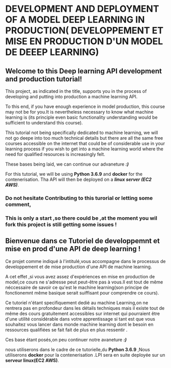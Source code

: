 # DEVELOPMENT AND DEPLOYMENT OF A MODEL DEEP LEARNING IN PRODUCTION( DEVELOPPEMENT ET MISE EN PRODUCTION D'UN MODEL DE DEEEP LEARNING)

## Welcome to this Deep learning API development and production tutorial!

This project, as indicated in the title, supports you in the process of developing and putting into production a machine learning API.

To this end, if you have enough experience in model production, this course may not be for you.It is nevertheless necessary to know what machine learning is (its principle even basic functionality understanding would be sufficient to understand this course).

This tutorial not being  specifically dedicated to machine learning, we will not go  deepe into too much technical details but there are all the same free courses accessible on the internet that could be of considerable use in your learning process if you wish to get into a machine learning world where the need for qualified resources is increasingly felt.

These bases being laid, we can continue our advaneture ***:)***

For this tutorial, we will be using **Python 3.6.9** and  **docker** for the contenerisation. Tha API will then be deployed on a ***linux server (EC2 AWS)***.




### Do not hesitate Contributing to this turorial or letting some comment,

### This is only a start ,so there could be ,at the moment you wil fork this project is still getting some issues **!**






## Bienvenue dans ce Tutoriel de developpemnt et mise en prod d'une API de deep learning !


Ce projet comme indiqué à l'intitulé,vous accompagne dans le processus de developpement et de mise production d'une API de machine learning.

A cet effet ,si vous avez assez d'expériences en mise en production de model,ce cours ne s'adresse peut peut-être
 pas à vous.Il est tout de même néccessaire de savoir ce qu'est le machine learning(son principe de fonctionemnt même basique serait suiffisant pour comprendre ce cours).

Ce tutoriel  n'étant specifiquement dedié au machine Learning,on ne rentrera pas en profondeur dans les détails techniques mais il existe tout de même  des cours gratuitement accessibles sur internet qui pourraient être  d'une utilité considérable dans votre apprentissage si tant est que vous souhaitez vous lancer dans monde  machine learning dont le besoin en ressources qualifiées se fait  fait de plus en plus ressentir .


Ces base étant posés,on peu continuer notre avaneture ***:)***

nous utiliserons dans le cadre de ce tutorielle,du **Python 3.6.9** ,Nous utiliserons **docker** pour la contenerisation .LPI   sera en suite deployée sur un **serveur linux(EC2 AWS)**.



